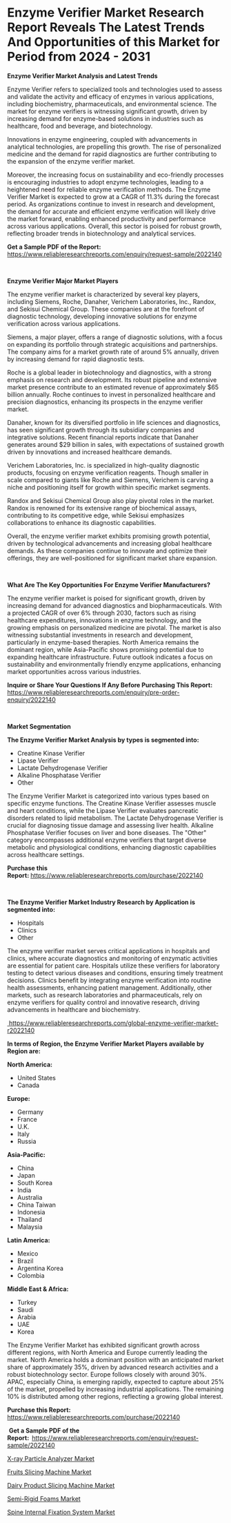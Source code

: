 <p><h1>Enzyme Verifier Market Research Report Reveals The Latest Trends And Opportunities of this Market for Period from 2024 - 2031</h1></p><p><strong>Enzyme Verifier Market Analysis and Latest Trends</strong></p>
<p><p>Enzyme Verifier refers to specialized tools and technologies used to assess and validate the activity and efficacy of enzymes in various applications, including biochemistry, pharmaceuticals, and environmental science. The market for enzyme verifiers is witnessing significant growth, driven by increasing demand for enzyme-based solutions in industries such as healthcare, food and beverage, and biotechnology. </p><p>Innovations in enzyme engineering, coupled with advancements in analytical technologies, are propelling this growth. The rise of personalized medicine and the demand for rapid diagnostics are further contributing to the expansion of the enzyme verifier market. </p><p>Moreover, the increasing focus on sustainability and eco-friendly processes is encouraging industries to adopt enzyme technologies, leading to a heightened need for reliable enzyme verification methods. The Enzyme Verifier Market is expected to grow at a CAGR of 11.3% during the forecast period. As organizations continue to invest in research and development, the demand for accurate and efficient enzyme verification will likely drive the market forward, enabling enhanced productivity and performance across various applications. Overall, this sector is poised for robust growth, reflecting broader trends in biotechnology and analytical services.</p></p>
<p><strong>Get a Sample PDF of the Report:&nbsp;</strong> <a href="https://www.reliableresearchreports.com/enquiry/request-sample/2022140?utm_campaign=3&utm_medium=2&utm_source=Github&utm_content=ia&utm_term=28102024&utm_id=enzyme-verifier">https://www.reliableresearchreports.com/enquiry/request-sample/2022140</a></p>
<p>&nbsp;</p>
<p><strong>Enzyme Verifier Major Market Players</strong></p>
<p><p>The enzyme verifier market is characterized by several key players, including Siemens, Roche, Danaher, Verichem Laboratories, Inc., Randox, and Sekisui Chemical Group. These companies are at the forefront of diagnostic technology, developing innovative solutions for enzyme verification across various applications.</p><p>Siemens, a major player, offers a range of diagnostic solutions, with a focus on expanding its portfolio through strategic acquisitions and partnerships. The company aims for a market growth rate of around 5% annually, driven by increasing demand for rapid diagnostic tests.</p><p>Roche is a global leader in biotechnology and diagnostics, with a strong emphasis on research and development. Its robust pipeline and extensive market presence contribute to an estimated revenue of approximately $65 billion annually. Roche continues to invest in personalized healthcare and precision diagnostics, enhancing its prospects in the enzyme verifier market.</p><p>Danaher, known for its diversified portfolio in life sciences and diagnostics, has seen significant growth through its subsidiary companies and integrative solutions. Recent financial reports indicate that Danaher generates around $29 billion in sales, with expectations of sustained growth driven by innovations and increased healthcare demands.</p><p>Verichem Laboratories, Inc. is specialized in high-quality diagnostic products, focusing on enzyme verification reagents. Though smaller in scale compared to giants like Roche and Siemens, Verichem is carving a niche and positioning itself for growth within specific market segments.</p><p>Randox and Sekisui Chemical Group also play pivotal roles in the market. Randox is renowned for its extensive range of biochemical assays, contributing to its competitive edge, while Sekisui emphasizes collaborations to enhance its diagnostic capabilities.</p><p>Overall, the enzyme verifier market exhibits promising growth potential, driven by technological advancements and increasing global healthcare demands. As these companies continue to innovate and optimize their offerings, they are well-positioned for significant market share expansion.</p></p>
<p>&nbsp;</p>
<p><strong>What Are The Key Opportunities For Enzyme Verifier Manufacturers?</strong></p>
<p><p>The enzyme verifier market is poised for significant growth, driven by increasing demand for advanced diagnostics and biopharmaceuticals. With a projected CAGR of over 6% through 2030, factors such as rising healthcare expenditures, innovations in enzyme technology, and the growing emphasis on personalized medicine are pivotal. The market is also witnessing substantial investments in research and development, particularly in enzyme-based therapies. North America remains the dominant region, while Asia-Pacific shows promising potential due to expanding healthcare infrastructure. Future outlook indicates a focus on sustainability and environmentally friendly enzyme applications, enhancing market opportunities across various industries.</p></p>
<p><strong>Inquire or Share Your Questions If Any Before Purchasing This Report:</strong> <a href="https://www.reliableresearchreports.com/enquiry/pre-order-enquiry/2022140?utm_campaign=3&utm_medium=2&utm_source=Github&utm_content=ia&utm_term=28102024&utm_id=enzyme-verifier">https://www.reliableresearchreports.com/enquiry/pre-order-enquiry/2022140</a></p>
<p>&nbsp;</p>
<p><strong>Market Segmentation</strong></p>
<p><strong>The Enzyme Verifier Market Analysis by types is segmented into:</strong></p>
<p><ul><li>Creatine Kinase Verifier</li><li>Lipase Verifier</li><li>Lactate Dehydrogenase Verifier</li><li>Alkaline Phosphatase Verifier</li><li>Other</li></ul></p>
<p><p>The Enzyme Verifier Market is categorized into various types based on specific enzyme functions. The Creatine Kinase Verifier assesses muscle and heart conditions, while the Lipase Verifier evaluates pancreatic disorders related to lipid metabolism. The Lactate Dehydrogenase Verifier is crucial for diagnosing tissue damage and assessing liver health. Alkaline Phosphatase Verifier focuses on liver and bone diseases. The "Other" category encompasses additional enzyme verifiers that target diverse metabolic and physiological conditions, enhancing diagnostic capabilities across healthcare settings.</p></p>
<p><strong>Purchase this Report:&nbsp;</strong><a href="https://www.reliableresearchreports.com/purchase/2022140?utm_campaign=3&utm_medium=2&utm_source=Github&utm_content=ia&utm_term=28102024&utm_id=enzyme-verifier">https://www.reliableresearchreports.com/purchase/2022140</a></p>
<p>&nbsp;</p>
<p><strong>The Enzyme Verifier Market Industry Research by Application is segmented into:</strong></p>
<p><ul><li>Hospitals</li><li>Clinics</li><li>Other</li></ul></p>
<p><p>The enzyme verifier market serves critical applications in hospitals and clinics, where accurate diagnostics and monitoring of enzymatic activities are essential for patient care. Hospitals utilize these verifiers for laboratory testing to detect various diseases and conditions, ensuring timely treatment decisions. Clinics benefit by integrating enzyme verification into routine health assessments, enhancing patient management. Additionally, other markets, such as research laboratories and pharmaceuticals, rely on enzyme verifiers for quality control and innovative research, driving advancements in healthcare and biochemistry.</p></p>
<p><a href="https://www.reliableresearchreports.com/global-enzyme-verifier-market-r2022140?utm_campaign=3&utm_medium=2&utm_source=Github&utm_content=ia&utm_term=28102024&utm_id=enzyme-verifier">&nbsp;https://www.reliableresearchreports.com/global-enzyme-verifier-market-r2022140</a></p>
<p><strong>In terms of Region, the Enzyme Verifier Market Players available by Region are:</strong></p>
<p>
    <p> <strong> North America: </strong>
        <ul>
            <li>United States</li>
            <li>Canada</li>
        </ul>
        </p> 
    <p> <strong> Europe: </strong>
        <ul>
            <li>Germany</li>
            <li>France</li>
            <li>U.K.</li>
            <li>Italy</li>
            <li>Russia</li>
        </ul>
        </p> 
    <p> <strong> Asia-Pacific: </strong>
        <ul>
            <li>China</li>
            <li>Japan</li>
            <li>South Korea</li>
            <li>India</li>
            <li>Australia</li>
            <li>China Taiwan</li>
            <li>Indonesia</li>
            <li>Thailand</li>
            <li>Malaysia</li>
        </ul>
        </p> 
    <p> <strong> Latin America: </strong>
        <ul>
            <li>Mexico</li>
            <li>Brazil</li>
            <li>Argentina Korea</li>
            <li>Colombia</li>
        </ul>
        </p> 
    <p> <strong> Middle East & Africa: </strong>
        <ul>
            <li>Turkey</li>
            <li>Saudi</li>
            <li>Arabia</li>
            <li>UAE</li>
            <li>Korea</li>
        </ul>
    </p>
    </p>
<p><p>The Enzyme Verifier Market has exhibited significant growth across different regions, with North America and Europe currently leading the market. North America holds a dominant position with an anticipated market share of approximately 35%, driven by advanced research activities and a robust biotechnology sector. Europe follows closely with around 30%. APAC, especially China, is emerging rapidly, expected to capture about 25% of the market, propelled by increasing industrial applications. The remaining 10% is distributed among other regions, reflecting a growing global interest.</p></p>
<p><strong>Purchase this Report: </strong><a href="https://www.reliableresearchreports.com/purchase/2022140?utm_campaign=3&utm_medium=2&utm_source=Github&utm_content=ia&utm_term=28102024&utm_id=enzyme-verifier">https://www.reliableresearchreports.com/purchase/2022140</a></p>
<p>&nbsp;<strong>Get a Sample PDF of the Report:&nbsp;&nbsp;</strong><a href="https://www.reliableresearchreports.com/enquiry/request-sample/2022140?utm_campaign=3&utm_medium=2&utm_source=Github&utm_content=ia&utm_term=28102024&utm_id=enzyme-verifier">https://www.reliableresearchreports.com/enquiry/request-sample/2022140</a></p>
<p><strong></strong></p>
<p><p><a href="https://www.linkedin.com/pulse/strategic-roadmap-success-global-x-ray-particle-analyzer-market-sprwe?trk=public_post_embed_feed-article-content&utm_campaign=3&utm_medium=2&utm_source=Github&utm_content=ia&utm_term=28102024&utm_id=enzyme-verifier">X-ray Particle Analyzer Market</a></p><p><a href="https://issuu.com/reportprime-2/docs/fruits-slicing-machine-market-size-_c6ca445b1d26af?utm_campaign=3&utm_medium=2&utm_source=Github&utm_content=ia&utm_term=28102024&utm_id=enzyme-verifier">Fruits Slicing Machine Market</a></p><p><a href="https://issuu.com/reportprime-2/docs/dairy-product-slicing-machine-marke_1c9c227a7ccb5f?utm_campaign=3&utm_medium=2&utm_source=Github&utm_content=ia&utm_term=28102024&utm_id=enzyme-verifier">Dairy Product Slicing Machine Market</a></p><p><a href="https://www.linkedin.com/pulse/semi-rigid-foams-revenue-growth-report-2024-2031-validus-research-fkngc?utm_campaign=3&utm_medium=2&utm_source=Github&utm_content=ia&utm_term=28102024&utm_id=enzyme-verifier">Semi-Rigid Foams Market</a></p><p><a href="https://github.com/maximinauago/Market-Research-Report-List-1/blob/main/spine-internal-fixation-system-market.md?utm_campaign=3&utm_medium=2&utm_source=Github&utm_content=ia&utm_term=28102024&utm_id=enzyme-verifier">Spine Internal Fixation System Market</a></p></p>